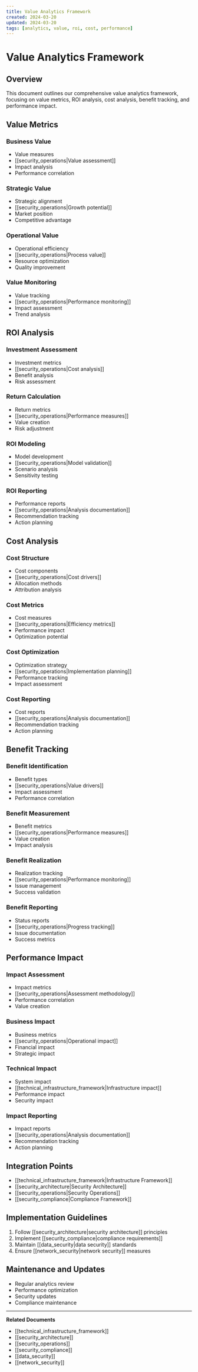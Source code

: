```yaml
---
title: Value Analytics Framework
created: 2024-03-20
updated: 2024-03-20
tags: [analytics, value, roi, cost, performance]
---
```


# Value Analytics Framework

## Overview
This document outlines our comprehensive value analytics framework, focusing on value metrics, ROI analysis, cost analysis, benefit tracking, and performance impact.

## Value Metrics
### Business Value
- Value measures
- [[security_operations|Value assessment]]
- Impact analysis
- Performance correlation

### Strategic Value
- Strategic alignment
- [[security_operations|Growth potential]]
- Market position
- Competitive advantage

### Operational Value
- Operational efficiency
- [[security_operations|Process value]]
- Resource optimization
- Quality improvement

### Value Monitoring
- Value tracking
- [[security_operations|Performance monitoring]]
- Impact assessment
- Trend analysis

## ROI Analysis
### Investment Assessment
- Investment metrics
- [[security_operations|Cost analysis]]
- Benefit analysis
- Risk assessment

### Return Calculation
- Return metrics
- [[security_operations|Performance measures]]
- Value creation
- Risk adjustment

### ROI Modeling
- Model development
- [[security_operations|Model validation]]
- Scenario analysis
- Sensitivity testing

### ROI Reporting
- Performance reports
- [[security_operations|Analysis documentation]]
- Recommendation tracking
- Action planning

## Cost Analysis
### Cost Structure
- Cost components
- [[security_operations|Cost drivers]]
- Allocation methods
- Attribution analysis

### Cost Metrics
- Cost measures
- [[security_operations|Efficiency metrics]]
- Performance impact
- Optimization potential

### Cost Optimization
- Optimization strategy
- [[security_operations|Implementation planning]]
- Performance tracking
- Impact assessment

### Cost Reporting
- Cost reports
- [[security_operations|Analysis documentation]]
- Recommendation tracking
- Action planning

## Benefit Tracking
### Benefit Identification
- Benefit types
- [[security_operations|Value drivers]]
- Impact assessment
- Performance correlation

### Benefit Measurement
- Benefit metrics
- [[security_operations|Performance measures]]
- Value creation
- Impact analysis

### Benefit Realization
- Realization tracking
- [[security_operations|Performance monitoring]]
- Issue management
- Success validation

### Benefit Reporting
- Status reports
- [[security_operations|Progress tracking]]
- Issue documentation
- Success metrics

## Performance Impact
### Impact Assessment
- Impact metrics
- [[security_operations|Assessment methodology]]
- Performance correlation
- Value creation

### Business Impact
- Business metrics
- [[security_operations|Operational impact]]
- Financial impact
- Strategic impact

### Technical Impact
- System impact
- [[technical_infrastructure_framework|Infrastructure impact]]
- Performance impact
- Security impact

### Impact Reporting
- Impact reports
- [[security_operations|Analysis documentation]]
- Recommendation tracking
- Action planning

## Integration Points
- [[technical_infrastructure_framework|Infrastructure Framework]]
- [[security_architecture|Security Architecture]]
- [[security_operations|Security Operations]]
- [[security_compliance|Compliance Framework]]

## Implementation Guidelines
1. Follow [[security_architecture|security architecture]] principles
2. Implement [[security_compliance|compliance requirements]]
3. Maintain [[data_security|data security]] standards
4. Ensure [[network_security|network security]] measures

## Maintenance and Updates
- Regular analytics review
- Performance optimization
- Security updates
- Compliance maintenance

---
**Related Documents**
- [[technical_infrastructure_framework]]
- [[security_architecture]]
- [[security_operations]]
- [[security_compliance]]
- [[data_security]]
- [[network_security]] 